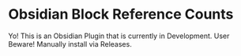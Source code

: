 # Obsidian Block Reference Counts

Yo! This is an Obsidian Plugin that is currently in Development. User Beware! Manually install via Releases.